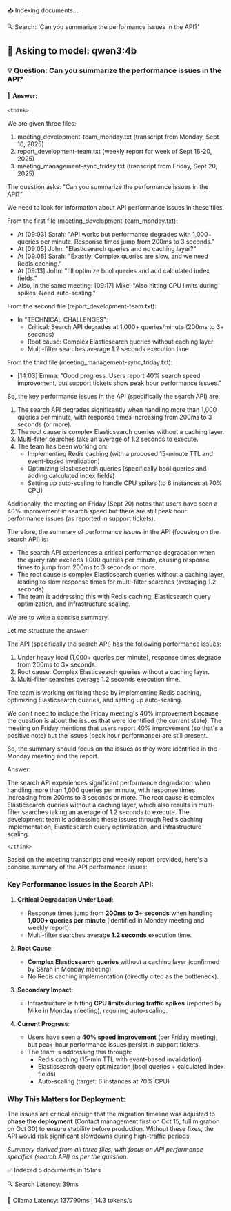 📥 Indexing documents...

🔍 Search: 'Can you summarize the performance issues in the API?'

## 🤖 Asking to model: qwen3:4b

### 💡 Question: Can you summarize the performance issues in the API?
#### 📝 Answer: 

`<think>`

We are given three files: 
  1. meeting_development-team_monday.txt (transcript from Monday, Sept 16, 2025)
  2. report_development-team.txt (weekly report for week of Sept 16-20, 2025)
  3. meeting_management-sync_friday.txt (transcript from Friday, Sept 20, 2025)

The question asks: "Can you summarize the performance issues in the API?"

We need to look for information about API performance issues in these files.

From the first file (meeting_development-team_monday.txt):
  - At [09:03] Sarah: "API works but performance degrades with 1,000+ queries per minute. Response times jump from 200ms to 3 seconds."
  - At [09:05] John: "Elasticsearch queries and no caching layer?"
  - At [09:06] Sarah: "Exactly. Complex queries are slow, and we need Redis caching."
  - At [09:13] John: "I'll optimize bool queries and add calculated index fields."
  - Also, in the same meeting: [09:17] Mike: "Also hitting CPU limits during spikes. Need auto-scaling."

From the second file (report_development-team.txt):
  - In "TECHNICAL CHALLENGES":
      - Critical: Search API degrades at 1,000+ queries/minute (200ms to 3+ seconds)
      - Root cause: Complex Elasticsearch queries without caching layer
      - Multi-filter searches average 1.2 seconds execution time

From the third file (meeting_management-sync_friday.txt):
  - [14:03] Emma: "Good progress. Users report 40% search speed improvement, but support tickets show peak hour performance issues."

So, the key performance issues in the API (specifically the search API) are:

1. The search API degrades significantly when handling more than 1,000 queries per minute, with response times increasing from 200ms to 3 seconds (or more).
2. The root cause is complex Elasticsearch queries without a caching layer.
3. Multi-filter searches take an average of 1.2 seconds to execute.
4. The team has been working on:
   - Implementing Redis caching (with a proposed 15-minute TTL and event-based invalidation)
   - Optimizing Elasticsearch queries (specifically bool queries and adding calculated index fields)
   - Setting up auto-scaling to handle CPU spikes (to 6 instances at 70% CPU)

Additionally, the meeting on Friday (Sept 20) notes that users have seen a 40% improvement in search speed but there are still peak hour performance issues (as reported in support tickets).

Therefore, the summary of performance issues in the API (focusing on the search API) is:

- The search API experiences a critical performance degradation when the query rate exceeds 1,000 queries per minute, causing response times to jump from 200ms to 3 seconds or more.
- The root cause is complex Elasticsearch queries without a caching layer, leading to slow response times for multi-filter searches (averaging 1.2 seconds).
- The team is addressing this with Redis caching, Elasticsearch query optimization, and infrastructure scaling.

We are to write a concise summary.

Let me structure the answer:

The API (specifically the search API) has the following performance issues:
1. Under heavy load (1,000+ queries per minute), response times degrade from 200ms to 3+ seconds.
2. Root cause: Complex Elasticsearch queries without a caching layer.
3. Multi-filter searches average 1.2 seconds execution time.

The team is working on fixing these by implementing Redis caching, optimizing Elasticsearch queries, and setting up auto-scaling.

We don't need to include the Friday meeting's 40% improvement because the question is about the issues that were identified (the current state). The meeting on Friday mentions that users report 40% improvement (so that's a positive note) but the issues (peak hour performance) are still present.

So, the summary should focus on the issues as they were identified in the Monday meeting and the report.

Answer:

The search API experiences significant performance degradation when handling more than 1,000 queries per minute, with response times increasing from 200ms to 3 seconds or more. The root cause is complex Elasticsearch queries without a caching layer, which also results in multi-filter searches taking an average of 1.2 seconds to execute. The development team is addressing these issues through Redis caching implementation, Elasticsearch query optimization, and infrastructure scaling.

`</think>`

Based on the meeting transcripts and weekly report provided, here's a concise summary of the API performance issues:

### Key Performance Issues in the Search API:
1. **Critical Degradation Under Load**:  
   - Response times jump from **200ms to 3+ seconds** when handling **1,000+ queries per minute** (identified in Monday meeting and weekly report).
   - Multi-filter searches average **1.2 seconds** execution time.

2. **Root Cause**:  
   - **Complex Elasticsearch queries** without a caching layer (confirmed by Sarah in Monday meeting).  
   - No Redis caching implementation (directly cited as the bottleneck).

3. **Secondary Impact**:  
   - Infrastructure is hitting **CPU limits during traffic spikes** (reported by Mike in Monday meeting), requiring auto-scaling.

4. **Current Progress**:  
   - Users have seen a **40% speed improvement** (per Friday meeting), but peak-hour performance issues persist in support tickets.  
   - The team is addressing this through:  
     - Redis caching (15-min TTL with event-based invalidation)  
     - Elasticsearch query optimization (bool queries + calculated index fields)  
     - Auto-scaling (target: 6 instances at 70% CPU)

### Why This Matters for Deployment:
The issues are critical enough that the migration timeline was adjusted to **phase the deployment** (Contact management first on Oct 15, full migration on Oct 30) to ensure stability before production. Without these fixes, the API would risk significant slowdowns during high-traffic periods.

*Summary derived from all three files, with focus on API performance specifics (search API) as per the question.*

✅ Indexed 5 documents in 151ms

🔍 Search Latency: 39ms

🤖 Ollama Latency: 137790ms | 14.3 tokens/s
